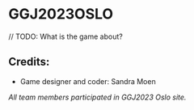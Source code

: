 # GGJ2023OSLO
// TODO: What is the game about?

## Credits: 
* Game designer and coder: Sandra Moen

_All team members participated in GGJ2023 Oslo site._
